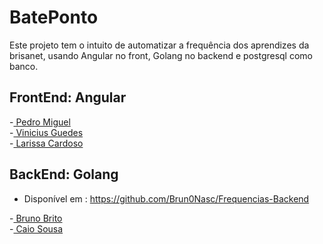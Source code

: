 # BatePonto

Este projeto tem o intuito de automatizar a frequência dos aprendizes da brisanet, usando Angular no front, Golang no backend e postgresql como banco.

## FrontEnd: Angular
 
<div>-<a href="https://github.com/PedroMiguel7"> Pedro Miguel </a></div> 
<div>-<a href="https://github.com/VinicciusSantos"> Vinicius Guedes</a></div>
<div>-<a href="https://github.com/larissacard"> Larissa Cardoso</a></div>

## BackEnd: Golang

- Disponível em : https://github.com/Brun0Nasc/Frequencias-Backend


<div>-<a href="https://github.com/Brun0Nasc"> Bruno Brito </a> </div>
<div>-<a href="https://github.com/caiosousaf"> Caio Sousa </a> </div>

 
